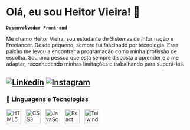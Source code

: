 # Olá, eu sou Heitor Vieira! 👋

**`Desenvolvedor Front-end`**

Me chamo Heitor Vieira, sou estudante de Sistemas de Informação e Freelancer. Desde pequeno, sempre fui fascinado por tecnologia. Essa paixão me levou a encontrar a programação como minha profissão de escolha. Sou uma pessoa que está sempre disposta a aprender e a me adaptar, reconhecendo minhas limitações e trabalhando para superá-las.

[![Linkedin](https://img.shields.io/badge/LinkedIn-0077B5?style=for-the-badge&logo=linkedin&logoColor=white)](https://www.linkedin.com/in/heitor-vieira-831bab2b7/)
[![Instagram](https://img.shields.io/badge/Instagram-E4405F?style=for-the-badge&logo=instagram&logoColor=white)](https://www.instagram.com/vieiraa.dev/)
---

### 🤖 Linguagens e Tecnologias

<img 
    style='padding-right: 10px' width='40px' 
    title='HTML' 
    alt='HTML5' 
    align='left' 
    src="https://cdn.jsdelivr.net/gh/devicons/devicon@latest/icons/html5/html5-original.svg" />

<img 
    style='padding-right: 10px' width='40px' 
    title='CSS' 
    alt='CSS3' 
    align='left' 
    src="https://cdn.jsdelivr.net/gh/devicons/devicon@latest/icons/css3/css3-original.svg" />

<img 
    style='padding-right: 10px' width='40px' 
    title='JavaScript' 
    alt='JavaScript' 
    align='left' 
    src="https://cdn.jsdelivr.net/gh/devicons/devicon@latest/icons/javascript/javascript-original.svg" />

<img 
    style='padding-right: 10px' width='40px' 
    title='React' 
    alt='React' 
    align='left' 
    src="https://cdn.jsdelivr.net/gh/devicons/devicon@latest/icons/react/react-original.svg" />

<img 
    style='padding-right: 10px' width='40px' 
    title='Tailwind CSS' 
    alt='Tailwind CSS' 
    align='left' 
    src="https://cdn.jsdelivr.net/gh/devicons/devicon@latest/icons/tailwindcss/tailwindcss-original.svg" />

<br/>
<br/>

<!--### 📊 Estatísticas

<p>
    <img 
    align="left" 
    alt="GitHub Stats" 
    height="170" 
    style="padding-right: 10px;" 
    src="https://github-readme-stats.vercel.app/api?username=heitorffvieira&show_icons=true&theme=dracula&include_all_commits=true&locale=pt-br" 
  />
    <img 
    align="left" 
    alt="GitHub Stats" 
    height="170px" 
    src="https://github-readme-stats.vercel.app/api/top-langs/?username=heitorffvieira&theme=dracula&layout=compact&custom_title=Tecnologias&langs_count=9" 
  />
</p>
